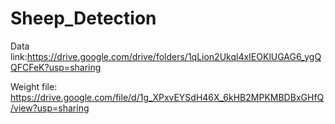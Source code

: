 # Sheep_Detection

Data link:https://drive.google.com/drive/folders/1qLion2Ukql4xIEOKlUGAG6_ygQQFCFeK?usp=sharing

Weight file: https://drive.google.com/file/d/1g_XPxvEYSdH46X_6kHB2MPKMBDBxGHfQ/view?usp=sharing
